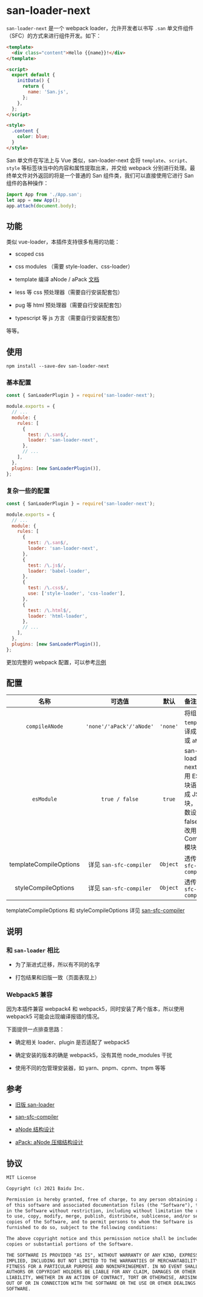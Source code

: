 # san-loader-next

`san-loader-next` 是一个 webpack loader，允许开发者以书写 `.san` 单文件组件（SFC）的方式来进行组件开发。如下：

```html
<template>
  <div class="content">Hello {{name}}!</div>
</template>

<script>
  export default {
    initData() {
      return {
        name: 'San.js',
      };
    },
  };
</script>

<style>
  .content {
    color: blue;
  }
</style>
```

San 单文件在写法上与 Vue 类似，san-loader-next 会将 `template`、`script`、`style` 等标签块当中的内容和属性提取出来，并交给 webpack 分别进行处理。最终单文件对外返回的将是一个普通的 San 组件类，我们可以直接使用它进行 San 组件的各种操作：

```js
import App from './App.san';
let app = new App();
app.attach(document.body);
```

## 功能

类似 vue-loader，本插件支持很多有用的功能：

- scoped css

- css modules （需要 style-loader、css-loader）

- template 编译 aNode / aPack [文档](https://github.com/baidu/san/blob/master/doc/anode.md)

- less 等 css 预处理器（需要自行安装配套包）

- pug 等 html 预处理器（需要自行安装配套包）

- typescript 等 js 方言（需要自行安装配套包）

等等。

## 使用

```shell
npm install --save-dev san-loader-next
```

### 基本配置

```js
const { SanLoaderPlugin } = require('san-loader-next');

module.exports = {
  // ...
  module: {
    rules: [
      {
        test: /\.san$/,
        loader: 'san-loader-next',
      },
      // ...
    ],
  },
  plugins: [new SanLoaderPlugin()],
};
```

### 复杂一些的配置

```js
const { SanLoaderPlugin } = require('san-loader-next');

module.exports = {
  // ...
  module: {
    rules: [
      {
        test: /\.san$/,
        loader: 'san-loader-next',
      },
      {
        test: /\.js$/,
        loader: 'babel-loader',
      },
      {
        test: /\.css$/,
        use: ['style-loader', 'css-loader'],
      },
      {
        test: /\.html$/,
        loader: 'html-loader',
      },
      // ...
    ],
  },
  plugins: [new SanLoaderPlugin()],
};
```

更加完整的 webpack 配置，可以参考[示例](https://github.com/wanwu/san-loader-next/blob/main/examples/)

## 配置

|          名称          |          可选值          |   默认   | 备注                                                                                               |
| :--------------------: | :----------------------: | :------: | :------------------------------------------------------------------------------------------------- |
|     `compileANode`     | `'none'/'aPack'/'aNode'` | `'none'` | 将组件的 `template` 编译成 `aPack` 或 `aNode`                                                      |
|       `esModule`       |      `true / false`      |  `true`  | san-loader-next 默认使用 ESM 模块语法来生成 JS 模块，将该参数设为 false 可以改用 CommonJS 模块语法 |
| templateCompileOptions | 详见 `san-sfc-compiler`  | `Object` | 透传 `san-sfc-compiler`                                                                            |
|  styleCompileOptions   | 详见 `san-sfc-compiler`  | `Object` | 透传 `san-sfc-compiler`                                                                            |

templateCompileOptions 和 styleCompileOptions 详见 [san-sfc-compiler](https://github.com/wanwu/san-sfc-compiler/)

## 说明

### 和 `san-loader` 相比

- 为了渐进式迁移，所以有不同的名字

- 打包结果和旧版一致（页面表现上）

### Webpack5 兼容

因为本插件兼容 webpack4 和 webpack5，同时安装了两个版本，所以使用 webpack5 可能会出现编译报错的情况。

下面提供一点排查思路：

- 确定相关 loader、plugin 是否适配了 webpack5

- 确定安装的版本的确是 webpack5，没有其他 node_modules 干扰

- 使用不同的包管理安装器，如 yarn、pnpm、cpnm、tnpm 等等

## 参考

- [旧版 san-loader](https://github.com/ecomfe/san-loader)

- [san-sfc-compiler](https://github.com/wanwu/san-sfc-compiler/)

- [aNode 结构设计](https://github.com/baidu/san/blob/master/doc/anode.md)

- [aPack: aNode 压缩结构设计](https://github.com/baidu/san/blob/master/doc/anode-pack.md)

## 协议

```txt
MIT License

Copyright (c) 2021 Baidu Inc.

Permission is hereby granted, free of charge, to any person obtaining a copy
of this software and associated documentation files (the "Software"), to deal
in the Software without restriction, including without limitation the rights
to use, copy, modify, merge, publish, distribute, sublicense, and/or sell
copies of the Software, and to permit persons to whom the Software is
furnished to do so, subject to the following conditions:

The above copyright notice and this permission notice shall be included in all
copies or substantial portions of the Software.

THE SOFTWARE IS PROVIDED "AS IS", WITHOUT WARRANTY OF ANY KIND, EXPRESS OR
IMPLIED, INCLUDING BUT NOT LIMITED TO THE WARRANTIES OF MERCHANTABILITY,
FITNESS FOR A PARTICULAR PURPOSE AND NONINFRINGEMENT. IN NO EVENT SHALL THE
AUTHORS OR COPYRIGHT HOLDERS BE LIABLE FOR ANY CLAIM, DAMAGES OR OTHER
LIABILITY, WHETHER IN AN ACTION OF CONTRACT, TORT OR OTHERWISE, ARISING FROM,
OUT OF OR IN CONNECTION WITH THE SOFTWARE OR THE USE OR OTHER DEALINGS IN THE
SOFTWARE.
```
